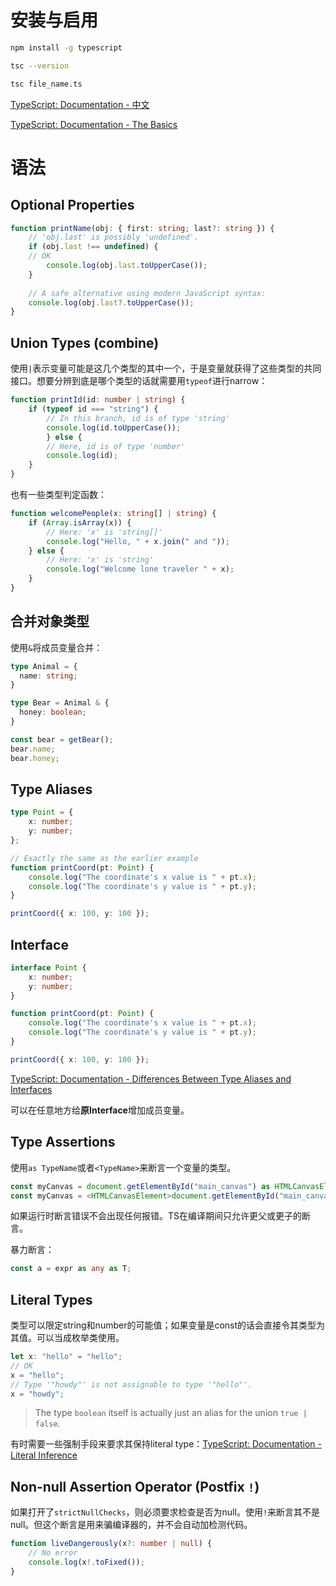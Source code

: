 
# 安装与启用

```bash
npm install -g typescript
```

```bash
tsc --version
```

```bash
tsc file_name.ts
```

[TypeScript: Documentation - 中文](https://www.typescriptlang.org/zh/docs/handbook/2/basic-types.html)

[TypeScript: Documentation - The Basics](https://www.typescriptlang.org/docs/handbook/2/basic-types.html)

# 语法

## Optional Properties

```ts
function printName(obj: { first: string; last?: string }) {
	// 'obj.last' is possibly 'undefined'.
	if (obj.last !== undefined) {
	// OK
		console.log(obj.last.toUpperCase());
	}
	
	// A safe alternative using modern JavaScript syntax:
	console.log(obj.last?.toUpperCase());
}
```


## Union Types (combine)

使用`|`表示变量可能是这几个类型的其中一个，于是变量就获得了这些类型的共同接口。想要分辨到底是哪个类型的话就需要用`typeof`进行narrow：

```ts
function printId(id: number | string) {
	if (typeof id === "string") {
		// In this branch, id is of type 'string'
		console.log(id.toUpperCase());
		} else {
		// Here, id is of type 'number'
		console.log(id);
	}
}
```

也有一些类型判定函数：
```ts
function welcomePeople(x: string[] | string) {
	if (Array.isArray(x)) {
		// Here: 'x' is 'string[]'
		console.log("Hello, " + x.join(" and "));
	} else {
		// Here: 'x' is 'string'
		console.log("Welcome lone traveler " + x);
	}
}
```

## 合并对象类型

使用`&`将成员变量合并：

```ts
type Animal = {
  name: string;
}  

type Bear = Animal & { 
  honey: boolean;
}  

const bear = getBear();
bear.name;
bear.honey;
```

## Type Aliases

```ts
type Point = {
	x: number;
	y: number;
};

// Exactly the same as the earlier example
function printCoord(pt: Point) {
	console.log("The coordinate's x value is " + pt.x);
	console.log("The coordinate's y value is " + pt.y);
}

printCoord({ x: 100, y: 100 });
```

## Interface

```ts
interface Point {
	x: number;
	y: number;
}

function printCoord(pt: Point) {
	console.log("The coordinate's x value is " + pt.x);
	console.log("The coordinate's y value is " + pt.y);
}

printCoord({ x: 100, y: 100 });
```

[TypeScript: Documentation - Differences Between Type Aliases and Interfaces](https://www.typescriptlang.org/docs/handbook/2/everyday-types.html#differences-between-type-aliases-and-interfaces)

可以在任意地方给**原Interface**增加成员变量。

## Type Assertions

使用`as TypeName`或者`<TypeName>`来断言一个变量的类型。

```ts
const myCanvas = document.getElementById("main_canvas") as HTMLCanvasElement;
const myCanvas = <HTMLCanvasElement>document.getElementById("main_canvas");
```

如果运行时断言错误不会出现任何报错。TS在编译期间只允许更父或更子的断言。

暴力断言：
```ts
const a = expr as any as T;
```

## Literal Types

类型可以限定string和number的可能值；如果变量是const的话会直接令其类型为其值。可以当成枚举类使用。

```ts
let x: "hello" = "hello";
// OK
x = "hello";
// Type '"howdy"' is not assignable to type '"hello"'.
x = "howdy";
```

>The type `boolean` itself is actually just an alias for the union `true | false`.

有时需要一些强制手段来要求其保持literal type：[TypeScript: Documentation - Literal Inference](https://www.typescriptlang.org/docs/handbook/2/everyday-types.html#literal-inference)

## Non-null Assertion Operator (Postfix `!`)

如果打开了`strictNullChecks`，则必须要求检查是否为null。使用`!`来断言其不是null。但这个断言是用来骗编译器的，并不会自动加检测代码。

```ts
function liveDangerously(x?: number | null) {
	// No error
	console.log(x!.toFixed());
}
```


